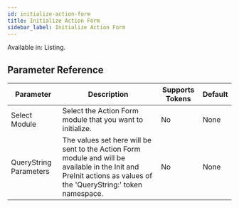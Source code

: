 ```yaml
---
id: initialize-action-form
title: Initialize Action Form
sidebar_label: Initialize Action Form
---
```


Available in: Listing.




## Parameter Reference
| Parameter | Description | Supports Tokens | Default |
| -- | -- | -- | -- |
| Select Module | Select the Action Form module that you want to initialize. | No | None |
| QueryString Parameters | The values set here will be sent to the Action Form module and will be available in the Init and PreInit actions as values of the 'QueryString:' token namespace. | No | None |
